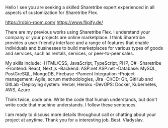 Hello
I see you are seeking a skilled Sharetribe expert experienced in all aspects of customization for Sharetribe Flex.

https://robin-room.com/
https://www.flipify.de/

There are my previous works using Sharetribe Flex.
I understand your company or your projects are online marketplace. I think Sharetribe provides a user-friendly interface and a range of features that enable individuals and businesses to build marketplaces for various types of goods and services, such as rentals, services, or peer-to-peer sales.

My skills include:
-HTML/CSS, JavaScript, TypeScript, PHP, C#
-Sharetribe
-Frontend: React, Next.js
-Backend: ASP.net ASP.net
-Database: MySQL, PostGreSQL, MongoDB, Firebase
-Pament Integration
-Project management: Agile, scrum methodologies, Jira
-CI/CD: Git, GitHub and GitLab
-Deploying system: Vercel, Heroku
-DevOPS: Docker, Kubernetes, AWS, Azure

Think twice, code one.
Write the code that human understands, but don't write code that machine understands.
I follow these sentences.

I am ready to discuss more details throughout call or chatting about your project at anytime. 
Thank you for a interesting job.
Best.
Vladyslav.
